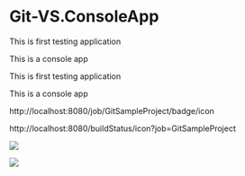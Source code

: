 # Git-VS.ConsoleApp

This is first testing application

This is a console app

This is first testing application

This is a console app

http://localhost:8080/job/GitSampleProject/badge/icon

http://localhost:8080/buildStatus/icon?job=GitSampleProject

<a href='http://localhost:8080/job/GitSampleProject/'><img src='http://localhost:8080/job/GitSampleProject/badge/icon'></a>

<a href='http://localhost:8080/job/GitSampleProject/'><img src='http://localhost:8080/buildStatus/icon?job=GitSampleProject'></a>

